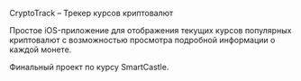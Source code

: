 CryptoTrack – Трекер курсов криптовалют

Простое iOS-приложение для отображения текущих курсов популярных криптовалют с возможностью просмотра подробной информации о каждой монете. 

Финальный проект по курсу SmartCastle.
